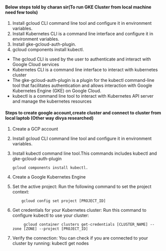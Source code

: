 #### Below steps told by charan sir(To run GKE Cluster from local machine need few tools)
1. Install gcloud CLI  command line tool and configure it in environment variables.
2. Install Kubernetes CLI is a command line interface and configure it in environment variables.
3. Install gke-gcloud-auth-plugin.
4. gcloud components install kubectl.



- The gcloud CLI is used by the user to authenticate and interact with Google Cloud services
- Kubernetes CLI is a command line interface to interact with kubernetes cluster
- The gke-gcloud-auth-plugin is a plugin for the kubectl command-line tool that facilitates authentication and allows interaction with Google Kubernetes Engine (GKE) on Google Cloud.
- kubectl is a command line tool to interact with  Kubernetes API server and manage the kubernetes resources


#### Steps to create google account,create cluster and connect to cluster from local laptob (Other way divya researched)
1. Create a GCP account
2. Install gcloud CLI  command line tool and configure it in environment variables.
3. Install kubectl command line tool.This commands includes kubectl and gke-gcloud-auth-plugin

       gcloud components install kubectl.
       
4. Create a Google  Kubernetes Engine
5. Set the active project: Run the following command to set the project context: 
        
           gcloud config set project [PROJECT_ID]
6. Get credentials for your Kubernetes cluster: Run this command to configure kubectl to use your cluster:

            gcloud container clusters get-credentials [CLUSTER_NAME] --zone [ZONE] --project [PROJECT_ID]
7. Verify the connection: You can check if you are connected to your cluster by running:
                kubectl get nodes

